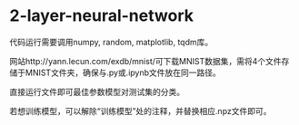 # 2-layer-neural-network

代码运行需要调用numpy, random, matplotlib, tqdm库。

网站http://yann.lecun.com/exdb/mnist/可下载MNIST数据集，需将4个文件存储于MNIST文件夹，确保与.py或.ipynb文件放在同一路径。

直接运行文件即可最佳参数模型对测试集的分类。

若想训练模型，可以解除“训练模型”处的注释，并替换相应.npz文件即可。
